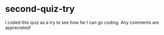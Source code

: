 # second-quiz-try
I coded this quiz as a try to see how far I can go coding. Any comments are appreciated!